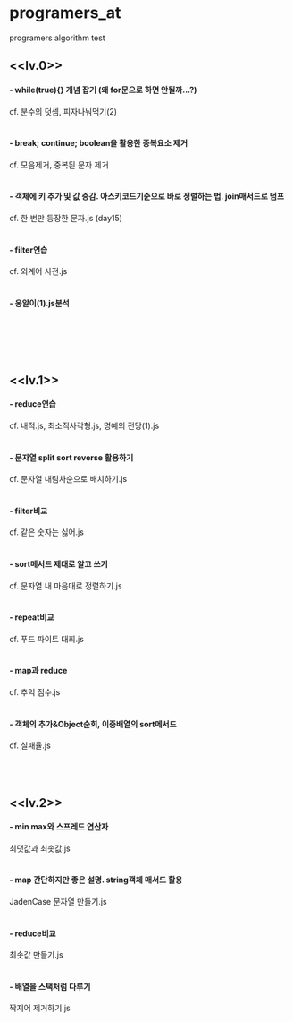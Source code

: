 # programers_at
programers algorithm test

## <<lv.0>>

#### - while(true){} 개념 잡기 (왜 for문으로 하면 안될까...?)
cf. 분수의 덧셈, 피자나눠먹기(2)
<br><br>

#### - break; continue; boolean을 활용한 중복요소 제거
cf. 모음제거, 중복된 문자 제거
<br><br>

#### - 객체에 키 추가 및 값 증감. 아스키코드기준으로 바로 정렬하는 법. join매서드로 덤프
cf. 한 번만 등장한 문자.js (day15)
<br><br>

#### - filter연습
cf. 외계어 사전.js
<br><br>

#### - 옹알이(1).js분석
<br><br><br><br>


## <<lv.1>>

#### - reduce연습
cf. 내적.js, 최소직사각형.js, 명예의 전당(1).js
<br><br>

#### - 문자열 split sort reverse 활용하기
cf. 문자열 내림차순으로 배치하기.js
<br><br>

#### - filter비교
cf. 같은 숫자는 싫어.js
<br><br>

#### - sort메서드 제대로 알고 쓰기
cf. 문자열 내 마음대로 정렬하기.js
<br><br>

#### - repeat비교
cf. 푸드 파이트 대회.js
<br><br>

#### - map과 reduce
cf. 추억 점수.js
<br><br>

#### - 객체의 추가&Object순회, 이중배열의 sort메서드
cf. 실패율.js
<br><br><br><br>


## <<lv.2>>

#### - min max와 스프레드 연산자
최댓값과 최솟값.js
<br><br>

#### - map 간단하지만 좋은 설명. string객체 매서드 활용
JadenCase 문자열 만들기.js
<br><br>

#### - reduce비교
최솟값 만들기.js
<br><br>

#### - 배열을 스택처럼 다루기
짝지어 제거하기.js
<br><br>
